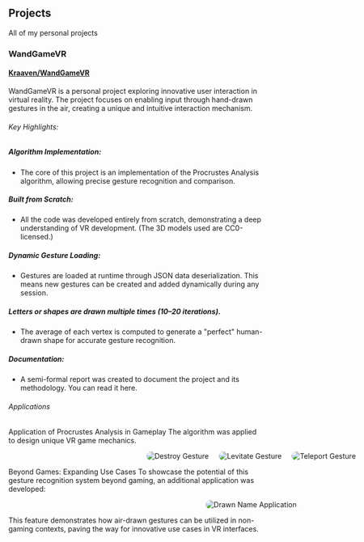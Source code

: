 ## Projects

All of my personal projects

### WandGameVR
#### [Kraaven/WandGameVR](https://github.com/Kraaven/WandGameVR)

WandGameVR is a personal project exploring innovative user interaction in virtual reality. The project focuses on enabling input through hand-drawn gestures in the air, creating a unique and intuitive interaction mechanism.

###### Key Highlights:

##### Algorithm Implementation:
- The core of this project is an implementation of the Procrustes Analysis algorithm, allowing precise gesture recognition and comparison.

##### Built from Scratch:
- All the code was developed entirely from scratch, demonstrating a deep understanding of VR development. (The 3D models used are CC0-licensed.)

##### Dynamic Gesture Loading:
- Gestures are loaded at runtime through JSON data deserialization. This means new gestures can be created and added dynamically during any session.

##### Letters or shapes are drawn multiple times (10–20 iterations).
- The average of each vertex is computed to generate a "perfect" human-drawn shape for accurate gesture recognition.
##### Documentation:
- A semi-formal report was created to document the project and its methodology. You can read it here.

###### Applications

Application of Procrustes Analysis in Gameplay
The algorithm was applied to design unique VR game mechanics.

<div class="Image_Container"> <img src="/Destroy.gif" alt="Destroy Gesture" class="img_display"> <img src="/Levitate.gif" alt="Levitate Gesture" class="img_display"> <img src="/Teleport.gif" alt="Teleport Gesture" class="img_display"> </div>

Beyond Games: Expanding Use Cases
To showcase the potential of this gesture recognition system beyond gaming, an additional application was developed:

<div class="Image_Container"> <img src="/DrawnName.gif" alt="Drawn Name Application" class="img_display"> </div>

This feature demonstrates how air-drawn gestures can be utilized in non-gaming contexts, paving the way for innovative use cases in VR interfaces.



<style lang = "css">
.Image_Container {
    display: flex;
    flex-direction: row; 
    align-items: center; 
    justify-content: center;
    gap: 20px;
    width: 100vw;
}

.img_display {
    border-radius: 15px;
}
</style>


